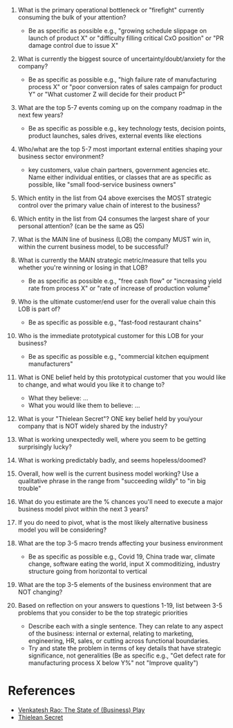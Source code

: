1. What is the primary operational bottleneck or "firefight" currently consuming the bulk of your attention?
    * Be as specific as possible e.g., "growing schedule slippage on launch of product X" or "difficulty filling critical CxO position" or "PR damage control due to issue X"

2. What is currently the biggest source of uncertainty/doubt/anxiety for the company?
    * Be as specific as possible e.g., "high failure rate of manufacturing process X" or "poor conversion rates of sales campaign for product Y" or "What customer Z will decide for their product P"

3. What are the top 5-7 events coming up on the company roadmap in the next few years?
    * Be as specific as possible e.g., key technology tests, decision points, product launches, sales drives, external events like elections

4. Who/what are the top 5-7 most important external entities shaping your business sector environment?
    * key customers, value chain partners, government agencies etc. Name either individual entities, or classes that are as specific as possible, like "small food-service business owners"

5. Which entity in the list from Q4 above exercises the MOST strategic control over the primary value chain of interest to the business?

6. Which entity in the list from Q4 consumes the largest share of your personal attention? (can be the same as Q5)

7. What is the MAIN line of business (LOB) the company MUST win in, within the current business model, to be successful?

8. What is currently the MAIN strategic metric/measure that tells you whether you're winning or losing in that LOB?
    * Be as specific as possible e.g., "free cash flow" or "increasing yield rate from process X" or "rate of increase of production volume"

9. Who is the ultimate customer/end user for the overall value chain this LOB is part of?
    * Be as specific as possible e.g., "fast-food restaurant chains"

10. Who is the immediate prototypical customer for this LOB for your business?
    * Be as specific as possible e.g., "commercial kitchen equipment manufacturers"

11. What is ONE belief held by this prototypical customer that you would like to change, and what would you like it to change to?
    * What they believe: ...
    * What you would like them to believe: ...

12. What is your "Thielean Secret"? ONE key belief held by you/your company that is NOT widely shared by the industry?

13. What is working unexpectedly well, where you seem to be getting surprisingly lucky?

14. What is working predictably badly, and seems hopeless/doomed?

15. Overall, how well is the current business model working? Use a qualitative phrase in the range from "succeeding wildly" to "in big trouble"

16. What do you estimate are the % chances you'll need to execute a major business model pivot within the next 3 years?

17. If you do need to pivot, what is the most likely alternative business model you will be considering?

18. What are the top 3-5 macro trends affecting your business environment
    * Be as specific as possible e.g., Covid 19, China trade war, climate change, software eating the world, input X commoditizing, industry structure going from horizontal to vertical

19. What are the top 3-5 elements of the business environment that are NOT changing?

20. Based on reflection on your answers to questions 1-19, list between 3-5 problems that you consider to be the top strategic priorities
    * Describe each with a single sentence. They can relate to any aspect of the business: internal or external, relating to marketing, engineering, HR, sales, or cutting across functional boundaries.
    * Try and state the problem in terms of key details that have strategic significance, not generalities (Be as specific e.g., "Get defect rate for manufacturing process X below Y%" not "Improve quality")

# References
* [Venkatesh Rao: The State of (Business) Play](https://breakingsmart.substack.com/p/the-state-of-business-play)
* [Thielean Secret](https://genius.com/Peter-thiel-zero-to-one-chapter-8-secrets-annotated)